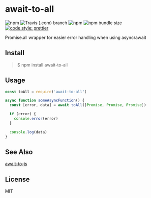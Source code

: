 # await-to-all

![npm](https://img.shields.io/npm/v/await-to-all.svg?style=flat-square) ![Travis (.com) branch](https://img.shields.io/travis/com/neosiae/await-to-all/master.svg?style=flat-square) ![npm](https://img.shields.io/npm/dw/await-to-all.svg?style=flat-square) ![npm bundle size](https://img.shields.io/bundlephobia/min/await-to-all.svg?style=flat-square) [![code style: prettier](https://img.shields.io/badge/code_style-prettier-ff69b4.svg?style=flat-square)](https://github.com/prettier/prettier)

Promise.all wrapper for easier error handling when using async/await

## Install

> \$ npm install await-to-all

## Usage

```javascript
const toAll = require('await-to-all')

async function someAsyncFunction() {
  const [error, data] = await toAll([Promise, Promise, Promise])

  if (error) {
    console.error(error)
  }

  console.log(data)
}
```

## See Also

[await-to-js](https://github.com/scopsy/await-to-js)

## License

MIT
